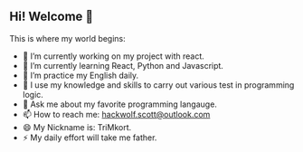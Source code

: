 ## Hi! Welcome 👋

<!-- **TriMkort/TriMkort** is a ✨ _special_ ✨ repository because its `README.md` (this file) appears on your GitHub profile. -->

This is where my world begins:

- 🔭 I’m currently working on my project with react.
- 🌱 I’m currently learning  React, Python and Javascript.
- 👯 I’m practice my English daily.
- 🤔 I use my knowledge and skills to carry out various test in programming logic.
- 💬 Ask me about my favorite programming langauge.
- 📫 How to reach me: hackwolf.scott@outlook.com
- 😄 My Nickname is: TriMkort.
- ⚡ My daily effort will take me father.
